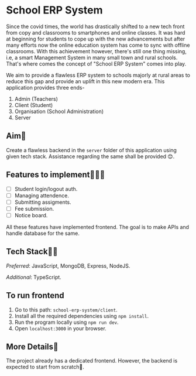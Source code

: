 
# School ERP System

Since the covid times, the world has drastically shifted to a new tech front from copy and classrooms to smartphones and online classes. It was hard at beginning for students to cope up with the new advancements but after many efforts now the online education system has come to sync with offline classrooms. With this achievement however, there's still one thing missing, i.e, a smart Management System in many small town and rural schools. That's where comes the concept of "School ERP System" comes into play.

We aim to provide a flawless ERP system to schools majorly at rural areas to reduce this gap and provide an uplift in this new modern era. 
This application provides three ends-
1. Admin (Teachers)
2. Client (Student)
3. Organisation (School Administration)
4. Server


## Aim🎯

Create a flawless backend in the `server` folder of this application using given tech stack. Assistance regarding the same shall be provided 😊.

## **Features** to implement🚀🚀🚀

- [ ] Student login/logout auth.
- [ ] Managing attendence.
- [ ] Submitting assigments.
- [ ] Fee submission. 
- [ ] Notice board. 

All these features have implemented frontend. The goal is to make APIs and handle database for the same.

## Tech Stack👩‍💻

_Preferred_: JavaScript, MongoDB, Express, NodeJS.

_Additional_: TypeScript.

## To run frontend

1. Go to this path: `school-erp-system/client`.
2. Install all the required dependencies using `npm install`.
3. Run the program locally using `npm run dev`.
4. Open `localhost:3000` in your browser.

## More Details📑

The project already has a dedicated frontend. However, the backend is expected to start from scratch💪.



 

